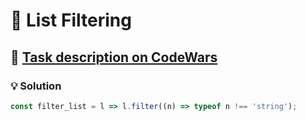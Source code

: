 # 📝 List Filtering

## 🔗 [Task description on CodeWars](https://www.codewars.com/kata/53dbd5315a3c69eed20002dd)

### 💡 Solution

```javascript
const filter_list = l => l.filter((n) => typeof n !== 'string');
```
